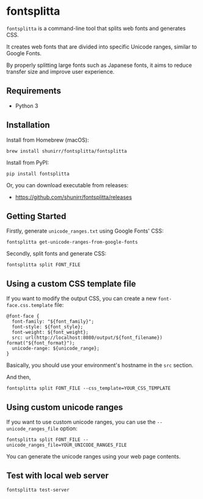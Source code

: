 # fontsplitta

`fontsplitta` is a command-line tool that splits web fonts and generates CSS.

It creates web fonts that are divided into specific Unicode ranges, similar to Google Fonts.

By properly splitting large fonts such as Japanese fonts, it aims to reduce transfer size and improve user experience.

## Requirements

- Python 3

## Installation

Install from Homebrew (macOS):

```console
brew install shunirr/fontsplitta/fontsplitta
```

Install from PyPI:

```console
pip install fontsplitta
```

Or, you can download executable from releases:

- https://github.com/shunirr/fontsplitta/releases

## Getting Started

Firstly, generate `unicode_ranges.txt` using Google Fonts' CSS:

```console
fontsplitta get-unicode-ranges-from-google-fonts
```

Secondly, split fonts and generate CSS:

```console
fontsplitta split FONT_FILE
```

## Using a custom CSS template file

If you want to modify the output CSS, you can create a new `font-face.css.template` file:

```
@font-face {
  font-family: "${font_family}";
  font-style: ${font_style};
  font-weight: ${font_weight};
  src: url(http://localhost:8080/output/${font_filename}) format("${font_format}");
  unicode-range: ${unicode_range};
}
```

Basically, you should use your environment's hostname in the `src` section.

And then,

```console
fontsplitta split FONT_FILE --css_template=YOUR_CSS_TEMPLATE
```

## Using custom unicode ranges

If you want to use custom unicode ranges, you can use the `--unicode_ranges_file` option:

```console
fontsplitta split FONT_FILE --unicode_ranges_file=YOUR_UNICODE_RANGES_FILE
```

You can generate the unicode ranges using your web page contents.

## Test with local web server

```console
fontsplitta test-server
```

